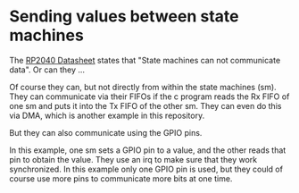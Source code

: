 # Sending values between state machines 

The [RP2040 Datasheet](https://datasheets.raspberrypi.org/rp2040/rp2040-datasheet.pdf) states that "State machines can not communicate data". Or can they ...

Of course they can, but not directly from within the state machines (sm). They can communicate via their FIFOs if the c program reads the Rx FIFO of one sm and puts it into the Tx FIFO of the other sm. They can even do this via DMA, which is another example in this repository.

But they can also communicate using the GPIO pins.

In this example, one sm sets a GPIO pin to a value, and the other reads that pin to obtain the value. They use an irq to make sure that they work synchronized. In this example only one GPIO pin is used, but they could of course use more pins to communicate more bits at one time.
